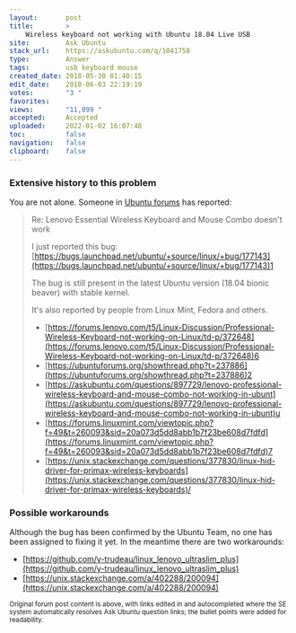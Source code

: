 ```yaml
---
layout:       post
title:        >
    Wireless keyboard not working with Ubuntu 18.04 Live USB
site:         Ask Ubuntu
stack_url:    https://askubuntu.com/q/1041758
type:         Answer
tags:         usb keyboard mouse
created_date: 2018-05-30 01:40:15
edit_date:    2018-06-03 22:19:19
votes:        "3 "
favorites:    
views:        "11,899 "
accepted:     Accepted
uploaded:     2022-01-02 16:07:48
toc:          false
navigation:   false
clipboard:    false
---
```


### Extensive history to this problem

You are not alone. Someone in [Ubuntu forums][1] has reported:

> Re: Lenovo Essential Wireless Keyboard and Mouse Combo doesn't work  
>   
> I just reported this bug:  
> [https://bugs.launchpad.net/ubuntu/+source/linux/+bug/177143](https://bugs.launchpad.net/ubuntu/+source/linux/+bug/177143)1  
>   
> The bug is still present in the latest Ubuntu version (18.04 bionic beaver) with stable kernel.  
>   
> It's also reported by people from Linux Mint, Fedora and others.  
>   
> - [https://forums.lenovo.com/t5/Linux-Discussion/Professional-Wireless-Keyboard-not-working-on-Linux/td-p/372648](https://forums.lenovo.com/t5/Linux-Discussion/Professional-Wireless-Keyboard-not-working-on-Linux/td-p/372648)6  
> - [https://ubuntuforums.org/showthread.php?t=237886](https://ubuntuforums.org/showthread.php?t=237886)2   
> - [https://askubuntu.com/questions/897729/lenovo-professional-wireless-keyboard-and-mouse-combo-not-working-in-ubunt](https://askubuntu.com/questions/897729/lenovo-professional-wireless-keyboard-and-mouse-combo-not-working-in-ubunt)u  
> - [https://forums.linuxmint.com/viewtopic.php?f=49&t=260093&sid=20a073d5dd8abb1b7f23be608d7fdfd](https://forums.linuxmint.com/viewtopic.php?f=49&t=260093&sid=20a073d5dd8abb1b7f23be608d7fdfd)7  
> - [https://unix.stackexchange.com/questions/377830/linux-hid-driver-for-primax-wireless-keyboards](https://unix.stackexchange.com/questions/377830/linux-hid-driver-for-primax-wireless-keyboards)/  

### Possible workarounds

Although the bug has been confirmed by the Ubuntu Team, no one has been assigned to fixing it yet. In the meantime there are two workarounds:

- [https://github.com/y-trudeau/linux_lenovo_ultraslim_plus](https://github.com/y-trudeau/linux_lenovo_ultraslim_plus)
- [https://unix.stackexchange.com/a/402288/200094](https://unix.stackexchange.com/a/402288/200094)


<sub>Original forum post content is above, with links edited in and autocompleted where the SE system automatically resolves Ask Ubuntu question links; the bullet points were added for readability.</sub>

  [1]: https://ubuntuforums.org/showthread.php?t=2378862
